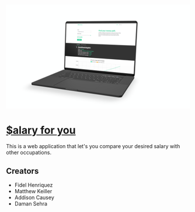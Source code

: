 ![Salary for you Landing](Media/landing.png)
# [$alary for you](https://webpages.uncc.edu/fhenriqu/salary-for-you/index.html "Salary for you website link") #
This is a web application that let's you compare your desired salary with other occupations.

## Creators
* Fidel Henriquez
* Matthew Keiller
* Addison Causey
* Daman Sehra

